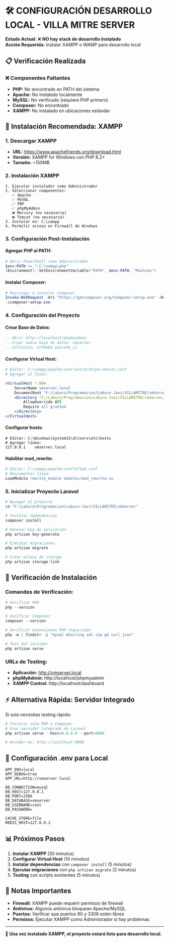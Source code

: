 # 🛠️ CONFIGURACIÓN DESARROLLO LOCAL - VILLA MITRE SERVER

**Estado Actual:** ❌ **NO hay stack de desarrollo instalado**  
**Acción Requerida:** Instalar XAMPP o WAMP para desarrollo local

## 📋 Verificación Realizada

### ❌ **Componentes Faltantes**
- **PHP:** No encontrado en PATH del sistema
- **Apache:** No instalado localmente  
- **MySQL:** No verificado (requiere PHP primero)
- **Composer:** No encontrado
- **XAMPP:** No instalado en ubicaciones estándar

## 🚀 Instalación Recomendada: XAMPP

### **1. Descargar XAMPP**
- **URL:** https://www.apachefriends.org/download.html
- **Versión:** XAMPP for Windows con PHP 8.2+
- **Tamaño:** ~150MB

### **2. Instalación XAMPP**
```
1. Ejecutar instalador como Administrador
2. Seleccionar componentes:
   ✅ Apache
   ✅ MySQL  
   ✅ PHP
   ✅ phpMyAdmin
   ❌ Mercury (no necesario)
   ❌ Tomcat (no necesario)
3. Instalar en: C:\xampp
4. Permitir acceso en Firewall de Windows
```

### **3. Configuración Post-Instalación**

#### **Agregar PHP al PATH:**
```powershell
# Abrir PowerShell como Administrador
$env:PATH += ";C:\xampp\php"
[Environment]::SetEnvironmentVariable("PATH", $env:PATH, "Machine")
```

#### **Instalar Composer:**
```powershell
# Descargar e instalar Composer
Invoke-WebRequest -Uri "https://getcomposer.org/Composer-Setup.exe" -OutFile "composer-setup.exe"
.\composer-setup.exe
```

### **4. Configuración del Proyecto**

#### **Crear Base de Datos:**
```sql
-- Abrir http://localhost/phpmyadmin
-- Crear nueva base de datos: vmserver
-- Collation: utf8mb4_unicode_ci
```

#### **Configurar Virtual Host:**
```apache
# Editar: C:\xampp\apache\conf\extra\httpd-vhosts.conf
# Agregar al final:

<VirtualHost *:80>
    ServerName vmserver.local
    DocumentRoot "F:/Laburo/Programacion/Laburo-Javi/VILLAMITRE/vmServer/public"
    <Directory "F:/Laburo/Programacion/Laburo-Javi/VILLAMITRE/vmServer/public">
        AllowOverride All
        Require all granted
    </Directory>
</VirtualHost>
```

#### **Configurar hosts:**
```
# Editar: C:\Windows\System32\drivers\etc\hosts
# Agregar línea:
127.0.0.1    vmserver.local
```

#### **Habilitar mod_rewrite:**
```apache
# Editar: C:\xampp\apache\conf\httpd.conf
# Descomentar línea:
LoadModule rewrite_module modules/mod_rewrite.so
```

### **5. Inicializar Proyecto Laravel**

```powershell
# Navegar al proyecto
cd "F:\Laburo\Programacion\Laburo-Javi\VILLAMITRE\vmServer"

# Instalar dependencias
composer install

# Generar key de aplicación
php artisan key:generate

# Ejecutar migraciones
php artisan migrate

# Crear enlace de storage
php artisan storage:link
```

## 🧪 Verificación de Instalación

### **Comandos de Verificación:**
```powershell
# Verificar PHP
php --version

# Verificar Composer
composer --version

# Verificar extensiones PHP requeridas
php -m | findstr -i "mysql mbstring xml zip gd curl json"

# Test del servidor
php artisan serve
```

### **URLs de Testing:**
- **Aplicación:** http://vmserver.local
- **phpMyAdmin:** http://localhost/phpmyadmin
- **XAMPP Control:** http://localhost/dashboard

## ⚡ Alternativa Rápida: Servidor Integrado

Si solo necesitas testing rápido:

```powershell
# Instalar solo PHP y Composer
# Usar servidor integrado de Laravel
php artisan serve --host=0.0.0.0 --port=8000

# Acceder en: http://localhost:8000
```

## 🔧 Configuración .env para Local

```env
APP_ENV=local
APP_DEBUG=true
APP_URL=http://vmserver.local

DB_CONNECTION=mysql
DB_HOST=127.0.0.1
DB_PORT=3306
DB_DATABASE=vmserver
DB_USERNAME=root
DB_PASSWORD=

CACHE_STORE=file
REDIS_HOST=127.0.0.1
```

## 📊 Próximos Pasos

1. **Instalar XAMPP** (30 minutos)
2. **Configurar Virtual Host** (10 minutos)
3. **Instalar dependencias** con `composer install` (5 minutos)
4. **Ejecutar migraciones** con `php artisan migrate` (2 minutos)
5. **Testing** con scripts existentes (5 minutos)

## 🚨 Notas Importantes

- **Firewall:** XAMPP puede requerir permisos de firewall
- **Antivirus:** Algunos antivirus bloquean Apache/MySQL
- **Puertos:** Verificar que puertos 80 y 3306 estén libres
- **Permisos:** Ejecutar XAMPP como Administrador si hay problemas

---

**🎯 Una vez instalado XAMPP, el proyecto estará listo para desarrollo local.**
